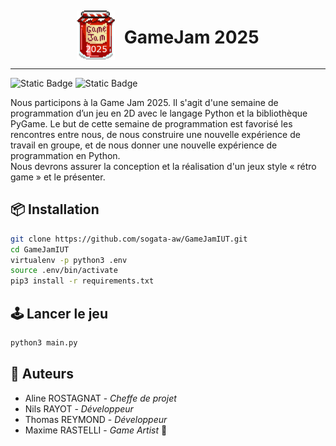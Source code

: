 <div style="display: flex; align-items: end; justify-content: center; gap: 15px">
    <img src="assets/LogoGameJam2025.png" alt="Logo" width="12%" style="margin: 0; padding: 0"/>
    <h1> GameJam 2025</h1>
</div>
<hr>

![Static Badge](https://img.shields.io/badge/Python-3.12.3-3776AB?style=for-the-badge&logo=python&labelColor=%232F2F2F)
![Static Badge](https://img.shields.io/badge/PyGame-2.6.1-3776AB?style=for-the-badge&logo=python&labelColor=%232F2F2F)

Nous participons à la Game Jam 2025. Il s'agit d'une semaine de programmation 
d’un jeu en 2D avec le langage Python et la bibliothèque PyGame. Le but de cette 
semaine de programmation est favorisé les rencontres entre nous,
de nous construire une nouvelle expérience de travail en groupe,
et de nous donner une nouvelle expérience de programmation en Python. \
Nous devrons assurer la conception et la réalisation d'un jeux style « rétro game »
et le présenter.

## 📦 Installation

```bash
git clone https://github.com/sogata-aw/GameJamIUT.git
cd GameJamIUT
virtualenv -p python3 .env
source .env/bin/activate
pip3 install -r requirements.txt
```

## 🕹️ Lancer le jeu

```bash
python3 main.py
```
## 📝 Auteurs
- Aline ROSTAGNAT - *Cheffe de projet*
- Nils RAYOT - *Développeur*
- Thomas REYMOND - *Développeur*
- Maxime RASTELLI - *Game Artist* 🎨